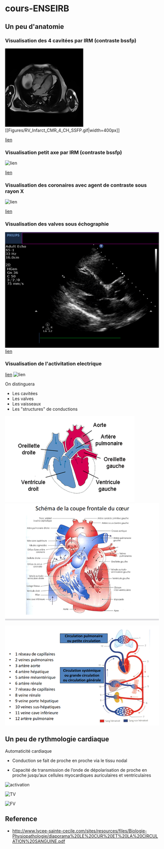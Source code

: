 # cours-ENSEIRB

## Un peu d'anatomie

### Visualisation des 4 cavitées par IRM (contraste bssfp)

![lien](Figures/RV_Infarct_CMR_4_CH_SSFP.gif)
[[Figures/RV_Infarct_CMR_4_CH_SSFP.gif|width=400px]]

[lien](https://cdn.ymaws.com/scmr.org/resource/resmgr/cow_images/2017/RV_Infarct_CMR_4_CH_SSFP.gif)

### Visualisation petit axe par IRM (contraste bssfp)

![lien](Figures//RV_Infarct_CMR_SA_SSFP_2.gif)

[lien](https://cdn.ymaws.com/scmr.org/resource/resmgr/cow_images/2017/RV_Infarct_CMR_SA_SSFP_2.gif)

### Visualisation des coronaires avec agent de contraste sous rayon X

![lien](Figures/RV_Infarct_RCx_Angiogram_Ini.gif)

[lien](https://cdn.ymaws.com/scmr.org/resource/resmgr/cow_images/2017/RV_Infarct_RCx_Angiogram_Ini.gif)

### Visualisation des valves sous échographie
![lien](Figures/RV_Infarct_Echo_PLAX.gif)
[lien](https://scmr.org/resource/resmgr/cow_images/2017/RV_Infarct_Echo_PLAX.gif)


### Visualisation de l'activitation electrique
[lien](https://media.lactualite.com/2018/04/heart-beat-gif-source-1.gif)
![lien](https://media.lactualite.com/2018/04/heart-beat-gif-source-1.gif)

On distinguera

* Les cavitées 
* Les valves
* Les vaisseaux
* Les "structures" de conductions


![figure1](Figures/anatomie_simple.gif)
![figure2](Figures/anatomie.png)


![figure3](Figures/oxygene.png)


## Un peu de rythmologie cardiaque  

Automaticité cardiaque

* Conduction se fait de proche en proche via  le tissu nodal 

* Capacité de transmission de l’onde de dépolarisation de proche en proche jusqu’aux cellules myocardiques auriculaires et ventriculaires

![activation](https://media.lactualite.com/2018/04/heart-beat-gif-source-1.gif)

![TV](https://lactualite.com/assets/uploads/2018/04/tsvnodale.gif)

![FV](https://www.matierevolution.fr/local/cache-vignettes/L293xH220/-168-97677.gif)



## Reference 

* http://www.lycee-sainte-cecile.com/sites/resources/files/Biologie-Physiopathologie/diaporama%20LE%20CUR%20ET%20LA%20CIRCULATION%20SANGUINE.pdf
